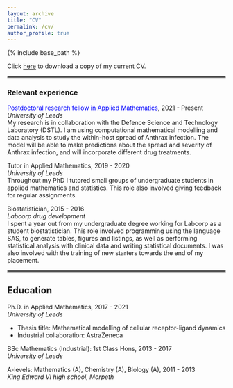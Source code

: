 ```yaml
---
layout: archive
title: "CV"
permalink: /cv/
author_profile: true
---
```


{% include base_path %}

Click [here](/files/Polly_Jeffrey_CV_January_2022.pdf) to download a copy of my current CV.  

<hr style="border:2px solid gray">

### Relevant experience  
<span style="color:blue">Postdoctoral research fellow in Applied Mathematics</span>, 2021 - Present  
*University of Leeds*  
My research is in collaboration with the Defence Science and Technology Laboratory (DSTL). I am using computational mathematical modelling and data analysis to study the within-host spread of Anthrax infection. The model will be able to make predictions about the spread and severity of Anthrax infection, and will incorporate different drug treatments.

Tutor in Applied Mathematics, 2019 - 2020  
*University of Leeds*  
Throughout my PhD I tutored small groups of undergraduate students in applied mathematics and statistics. This role also involved giving feedback for regular assignments.

Biostatistician, 2015 - 2016  
*Labcorp drug development*  
I spent a year out from my undergraduate degree working for Labcorp as a student biostatistician. This role involved programming using the language SAS, to generate tables, figures and listings, as well as performing statistical analysis with clinical data and writing statistical documents. I was also involved with the training of new starters towards the end of my placement.

<hr style="border:2px solid gray">

## Education  
Ph.D. in Applied Mathematics, 2017 - 2021  
*University of Leeds*
 * Thesis title: Mathematical modelling of cellular receptor-ligand dynamics
 * Industrial collaboration: AstraZeneca

BSc Mathematics (Industrial): 1st Class Hons, 2013 - 2017  
*University of Leeds*  

A-levels: Mathematics (A), Chemistry (A), Biology (A), 2011 - 2013  
*King Edward VI high school, Morpeth*  

